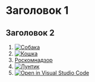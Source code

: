 # Заголовок 1

## Заголовок 2

1. [![Собака](https://static.tildacdn.com/tild6439-3230-4538-b165-356333363637/4279051374_afdee3a40.jpg)](https://ru.wikipedia.org/wiki/%D0%A1%D0%BE%D0%B1%D0%B0%D0%BA%D0%B0)
2. [![Кошка](https://cdnn21.img.ria.ru/images/07e4/0c/0a/1588644193_0:321:3071:2048_1920x1080_80_0_0_85f1117800d6e25c21bb25e0e7d184e7.jpg)](https://ru.wikipedia.org/wiki/%D0%9A%D0%BE%D1%88%D0%BA%D0%B0)
3. [Роскомнадзор](https://ru.wikipedia.org/wiki/%D0%A0%D0%BE%D1%81%D0%BA%D0%BE%D0%BC%D0%BD%D0%B0%D0%B4%D0%B7%D0%BE%D1%80)
4. [![Лунтик](https://www.vokrug.tv/pic/person/5/5/0/9/5509d9bc44d7e854bd7706a5bbe3c62a.jpeg)](https://www.youtube.com/user/luntik)
5. [![Open in Visual Studio Code](https://classroom.github.com/assets/open-in-vscode-2e0aaae1b6195c2367325f4f02e2d04e9abb55f0b24a779b69b11b9e10269abc.svg)](https://classroom.github.com/online_ide?assignment_repo_id=16444038&assignment_repo_type=AssignmentRepo)
